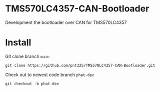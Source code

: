 # TMS570LC4357-CAN-Bootloader
Development the bootloader over CAN for TMS570LC4357

# Install

Git clone branch `main` 
```
git clone https://github.com/pnt325/TMS570LC4357-CAN-Bootloader.git
```

Check out to newest code branch `phat-dev`
```
git checkout -b phat-dev
```




